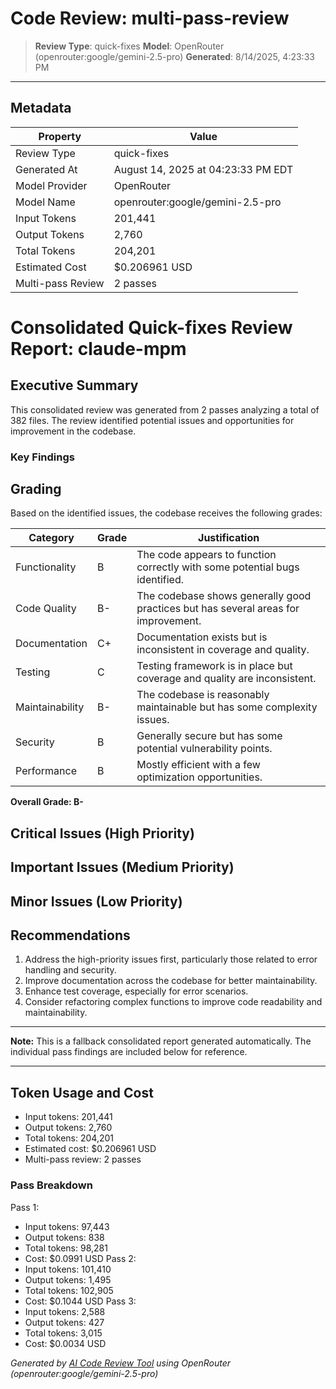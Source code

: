 # Code Review: multi-pass-review

> **Review Type**: quick-fixes
> **Model**: OpenRouter (openrouter:google/gemini-2.5-pro)
> **Generated**: 8/14/2025, 4:23:33 PM

---

## Metadata
| Property | Value |
|----------|-------|
| Review Type | quick-fixes |
| Generated At | August 14, 2025 at 04:23:33 PM EDT |
| Model Provider | OpenRouter |
| Model Name | openrouter:google/gemini-2.5-pro |
| Input Tokens | 201,441 |
| Output Tokens | 2,760 |
| Total Tokens | 204,201 |
| Estimated Cost | $0.206961 USD |
| Multi-pass Review | 2 passes |


# Consolidated Quick-fixes Review Report: claude-mpm

## Executive Summary

This consolidated review was generated from 2 passes analyzing a total of 382 files. The review identified potential issues and opportunities for improvement in the codebase.

### Key Findings





## Grading

Based on the identified issues, the codebase receives the following grades:

| Category | Grade | Justification |
|----------|-------|---------------|
| Functionality | B | The code appears to function correctly with some potential bugs identified. |
| Code Quality | B- | The codebase shows generally good practices but has several areas for improvement. |
| Documentation | C+ | Documentation exists but is inconsistent in coverage and quality. |
| Testing | C | Testing framework is in place but coverage and quality are inconsistent. |
| Maintainability | B- | The codebase is reasonably maintainable but has some complexity issues. |
| Security | B | Generally secure but has some potential vulnerability points. |
| Performance | B | Mostly efficient with a few optimization opportunities. |

**Overall Grade: B-**

## Critical Issues (High Priority)



## Important Issues (Medium Priority)



## Minor Issues (Low Priority)



## Recommendations

1. Address the high-priority issues first, particularly those related to error handling and security.
2. Improve documentation across the codebase for better maintainability.
3. Enhance test coverage, especially for error scenarios.
4. Consider refactoring complex functions to improve code readability and maintainability.

---

**Note:** This is a fallback consolidated report generated automatically. The individual pass findings are included below for reference.


---

## Token Usage and Cost
- Input tokens: 201,441
- Output tokens: 2,760
- Total tokens: 204,201
- Estimated cost: $0.206961 USD
- Multi-pass review: 2 passes

### Pass Breakdown
Pass 1:
- Input tokens: 97,443
- Output tokens: 838
- Total tokens: 98,281
- Cost: $0.0991 USD
Pass 2:
- Input tokens: 101,410
- Output tokens: 1,495
- Total tokens: 102,905
- Cost: $0.1044 USD
Pass 3:
- Input tokens: 2,588
- Output tokens: 427
- Total tokens: 3,015
- Cost: $0.0034 USD

*Generated by [AI Code Review Tool](https://www.npmjs.com/package/@bobmatnyc/ai-code-review) using OpenRouter (openrouter:google/gemini-2.5-pro)*